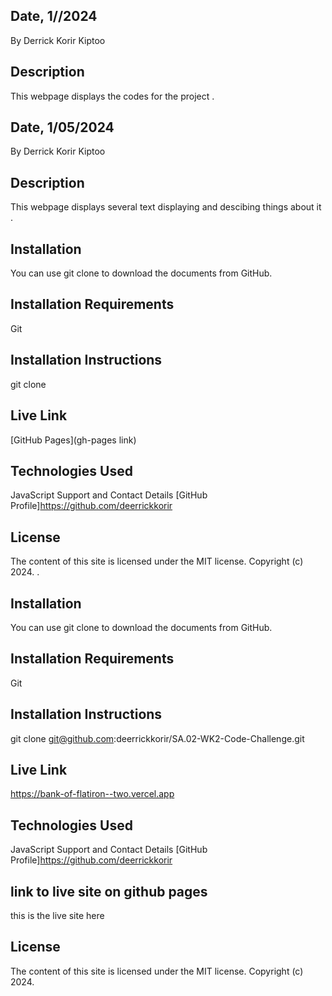 
## Date, 1//2024
By Derrick Korir Kiptoo
## Description
This webpage displays the codes for the project .

## Date, 1/05/2024
By Derrick Korir Kiptoo
## Description
This webpage displays several text displaying and descibing things about it .

## Installation
You can use git clone to download the documents from GitHub.

## Installation Requirements
Git

## Installation Instructions
git clone

## Live Link
[GitHub Pages](gh-pages link)

## Technologies Used
JavaScript
Support and Contact Details
[GitHub Profile]https://github.com/deerrickkorir

## License
The content of this site is licensed under the MIT license.
Copyright (c) 2024. .

## Installation
You can use git clone to download the documents from GitHub.

## Installation Requirements
Git

## Installation Instructions
git clone git@github.com:deerrickkorir/SA.02-WK2-Code-Challenge.git

## Live Link
https://bank-of-flatiron--two.vercel.app

## Technologies Used
JavaScript
Support and Contact Details
[GitHub Profile]https://github.com/deerrickkorir

## link to live site on github pages
this is the live site here

## License
The content of this site is licensed under the MIT license.
Copyright (c) 2024.